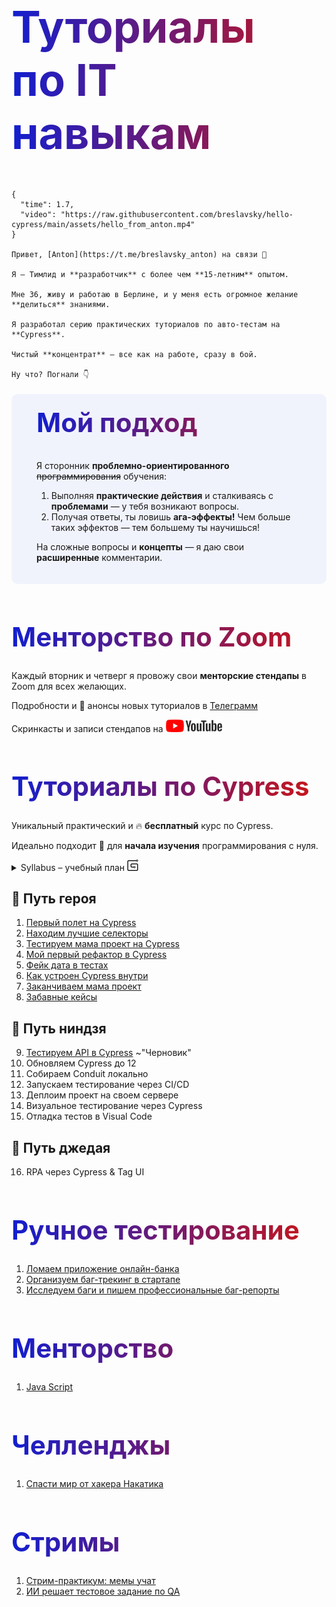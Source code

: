 <style>

.marks {
  display: none !important;
}

h1 {
  background: #121FCF;
  font-size: 3em;
  background: linear-gradient(to right, #121FCF 0%, #CF1512 100%);
  -webkit-background-clip: text;
  -webkit-text-fill-color: transparent;
}

h1.title {
  margin-top: 0;
  font-size: 5em;
}

#slide {
  margin-top: 20px;
  padding: 20px 40px;
  background-color: #F1F3FC;
  border-radius: 10px;
}

#slide h1 {
  margin-top: 0;
}

</style>

<h1 class="title">Туториалы<br>по IT навыкам</h1>

```text circle hello_from_anton
{
  "time": 1.7,
  "video": "https://raw.githubusercontent.com/breslavsky/hello-cypress/main/assets/hello_from_anton.mp4"
}

Привет, [Anton](https://t.me/breslavsky_anton) на связи 🤙

Я — Тимлид и **разработчик** с более чем **15-летним** опытом. 

Мне 36, живу и работаю в Берлине, и у меня есть огромное желание **делиться** знаниями.

Я разработал серию практических туториалов по авто-тестам на **Cypress**.

Чистый **концентрат** — все как на работе, сразу в бой.

Ну что? Погнали 👇
```

<section id="slide">

# Мой подход

Я сторонник **проблемно-ориентированного** ~~программирования~~ обучения:
1. Выполняя **практические действия** и сталкиваясь с **проблемами** — у тебя возникают вопросы.
2. Получая ответы, ты ловишь **ага-эффекты!** Чем больше таких эффектов — тем большему ты научишься!

На сложные вопросы и **концепты** — я даю свои **расширенные** комментарии.

</section>

# Менторство по Zoom

Каждый вторник и четверг я провожу свои **менторские стендапы** в Zoom для всех желающих.

Подробности и 🔔 анонсы новых туториалов в [Телеграмм](https://t.me/epic_one_hour)

Скринкасты и записи стендапов на 
<a href="https://www.youtube.com/@epic_one_hour" target="_blank" class="button">
  <img width="90" height="20" src="assets/icons/youtube.svg">
</a>

# Туториалы по Cypress

Уникальный практический и 🔥 <b>бесплатный</b> курс по Cypress.

Идеально подходит 🥳 для **начала изучения** программирования с нуля.

<details>
  <summary>Syllabus – учебный план&nbsp;<img width="18" height="18" src="assets/icons/syllabus.svg"></summary>

```mermaid
flowchart TB
cypress_test_flight(<span style='font-size:25px'>Первый полет</span>)
cypress_test_flight --> node_js(Node.js)
node_js --> package_json(package.json)
node_js --> npm
npm --> npm_init(npm init)
npm --> npm_install(npm install)
node_js --> node_modules
node_js --> npx
npx --> cypress_npx(cypress)
cypress_npx --> cypress_open(open)
cypress_npx --> cypress_run(run)
cypress_test_flight --> cypress(Cypress)
cypress ---> cy_visit(visit)
cypress ---> cy_get(get)
cypress ---> cy_type(type)
cypress ---> cy_click(click)
cypress ---> cy_should(should)
cy_should --> cy_should_have_text(have.text)
cypress_test_flight --> TDD
TDD ---> it

style cypress_test_flight stroke:#333,stroke-width:4px
click cypress_test_flight "https://md.epic1h.com/cypress_test_flight" _blank
click npm_init "https://youtu.be/lqqlaOuxrpM?t=194" _blank
click cy_click "https://youtu.be/lqqlaOuxrpM?t=591" _blank
```

```mermaid
flowchart TB
best_selectors(<span style='font-size:25px'>Лучшие селекторы</span>)
best_selectors ---> dev_tools(DevTools)

dev_tools --> query_selector_all(querySelectorAll)
dev_tools --> $$($$)

best_selectors --> css_selectors(CSS selectors)
css_selectors --> semantic_ui(Semantic UI)
css_selectors --> data_cy("[data-cy]")

best_selectors --> tiny_web_server(Tiny Web Server)
best_selectors --> wget(Wget)

best_selectors --> js_TODO(TODO)

style best_selectors stroke:#333,stroke-width:4px
click best_selectors "https://md.epic1h.com/best_selectors" _blank
```

```mermaid
flowchart TB
test_mama_project(<span style='font-size:25px'>Тестируем мама проект</span>)
test_mama_project --> conduit(Conduit)

conduit --> login
conduit --> register
conduit --> logout

test_mama_project --> tdd(TDD)
tdd ---> tdd_describe(describe)
test_mama_project --> java_script("Java Script")

java_script --> js_math(Math)
js_math --> js_random(random)
js_math --> js_round(round)

test_mama_project --> cypress(Cypress)
cypress --> it_only(it.only)
cypress --> url
cypress --> should
should --> include
should --> contain_text(contain.text)
should --> be_visible(be.visible)

style test_mama_project stroke:#333,stroke-width:4px
click test_mama_project "https://md.epic1h.com/test_mama_project" _blank
```

```mermaid
flowchart TB
my_first_refactor(<span style='font-size:25px'>Мой первый рефактор</span>)

my_first_refactor --> cypress(Cypress)
cypress --> cypress_config(cypress.json)
cypress_config --> base_url(Base URL)

cypress --> hooks
cypress --> _find(find)
hooks --> before_each(Before Each)
cypress --> aliases
aliases --> as
aliases --> get_alias("@")

cypress --> fixtures
fixtures --> me_user_json(me-user.json)

my_first_refactor --> signup_spec_js(signup.spec.js)
signup_spec_js --> login_me(loginMe)
my_first_refactor --> utils(utils.js)
utils --> get_random_number(getRandomNumber)

style my_first_refactor stroke:#333,stroke-width:4px
click my_first_refactor "https://md.epic1h.com/my_first_refactor" _blank
```

```mermaid
flowchart TB
fake_data(<span style='font-size:25px'>Фейк дата в тестах</span>)
fake_data --> faker

fake_data --> cypress(Cypress)
cypress --> g_should

subgraph g_should [" "]
    direction LR
    should --> contain_text(contain.text)
    should --> contain_html(contain.html)
    should --> have_class_(have.class)
    should --> have_length(have.length)
    should --> have_length_greater_than(have.length.greaterThan)
end

cypress --> parents

fake_data --> shared_js(shared.js)
shared_js --> login

fake_data --> g_articles_spec_js

subgraph g_articles_spec_js [" "]
    direction LR
    articles_spec_js(articles.spec.js)
    articles_spec_js --> generate_fake_article(generateFakeArticle)
    articles_spec_js --> fill_article(fillArticle)
    articles_spec_js --> check_article(checkArticle)
    articles_spec_js --> add_article(addArticle)
    articles_spec_js --> open_my_articles(openMyArticles)
    articles_spec_js --> open_my_article(openMyArticle)
    articles_spec_js --> clear_article(clearArticle)
end

style fake_data stroke:#333,stroke-width:4px
click fake_data "https://md.epic1h.com/fake_data" _blank
```

```mermaid
flowchart TB
deep_cypress(<span style='font-size:25px'>Cypress внутри</span>)

deep_cypress --> g_cypress_json

subgraph g_cypress_json [" "]
    direction LR
    cypress_json(cypress.json)
    cypress_json --> default_command_timeout(defaultCommandTimeout)
    cypress_json --> chrome_web_security(chromeWebSecurity)
end

deep_cypress --> jquery(jQuery)

deep_cypress --> cypress(Cypress)
cypress --> g_cypress1
cypress --> g_cypress2

subgraph g_cypress1 [" "]
    direction LR
    its
    viewport
    writeFile
    readFile
    within
    each
    eq
    shadow
    window
    screenshot
    intercept
end

subgraph g_cypress2 [" "]
    direction LR
    invoke --> remove_attr(removeAttr)
    invoke --> on
    invoke --> off
    invoke --> css
    invoke --> html

    should --> have_been_called(have.been.called)
    should --> not_be_empty(not.be.empty)
    should --> have_css(have.css)

    stub --> callsFake

    trigger --> mousedown
    trigger --> mousedup
    trigger --> mousemove

    location --> pathname
    location --> search
    location --> hash
end

style deep_cypress stroke:#333,stroke-width:4px
click deep_cypress "https://md.epic1h.com/deep_cypress" _blank
```

</details>

## 🦸 Путь героя

1. <md-progress for="cypress_test_flight"></md-progress> [Первый полет на Cypress](https://md.epic1h.com/cypress_test_flight)
2. <md-progress for="best_selectors"></md-progress> [Находим лучшие селекторы](https://md.epic1h.com/best_selectors)
3. <md-progress for="test_mama_project"></md-progress> [Тестируем мама проект на Cypress](https://md.epic1h.com/test_mama_project)
4. <md-progress for="my_first_refactor"></md-progress> [Мой первый рефактор в Cypress](https://md.epic1h.com/my_first_refactor)
5. <md-progress for="fake_data"></md-progress> [Фейк дата в тестах](https://md.epic1h.com/fake_data)
6. <md-progress for="deep_cypress"></md-progress> [Как устроен Cypress внутри](https://md.epic1h.com/deep_cypress)
7. <md-progress for="finish_mama_project"></md-progress> [Заканчиваем мама проект](https://md.epic1h.com/finish_mama_project)
8. <md-progress for="fun_cases"></md-progress> [Забавные кейсы](https://md.epic1h.com/fun_cases)

## 🥷 Путь ниндзя

9. <md-progress for="test_api"></md-progress> [Тестируем API в Cypress](https://md.epic1h.com/test_api) ~"Черновик"
10. Обновляем Cypress до 12
11. Собираем Conduit локально
12. Запускаем тестирование через CI/CD
13. Деплоим проект на своем сервере
14. Визуальное тестирование через Cypress
15. Отладка тестов в Visual Code

## 🧘 Путь джедая

16. RPA через Cypress & Tag UI

# Ручное тестирование

1. <md-progress for="became_a_tester"></md-progress> [Ломаем приложение онлайн-банка](https://md.epic1h.com/became_a_tester)
1. <md-progress for="bug_tracking"></md-progress> [Организуем баг-трекинг в стартапе](https://md.epic1h.com/bug_tracking)
1. <md-progress for="perfect_bug_reports"></md-progress> [Исследуем баги и пишем профессиональные баг-репорты](https://md.epic1h.com/perfect_bug_reports)

# Менторство

1. <md-progress for="js_mentor"></md-progress> [Java Script](https://md.epic1h.com/js_mentor)

# Челленджы

1. <md-progress for="save_the_world"></md-progress> [Спасти мир от хакера Hакатика](https://md.epic1h.com/save_the_world)

# Стримы

1. <md-progress for="memes_teach"></md-progress> [Стрим-практикум: мемы учат](https://md.epic1h.com/memes_teach)
1. [ИИ решает тестовое задание по QA](https://www.youtube.com/watch?v=NP6LL5e52vU)
